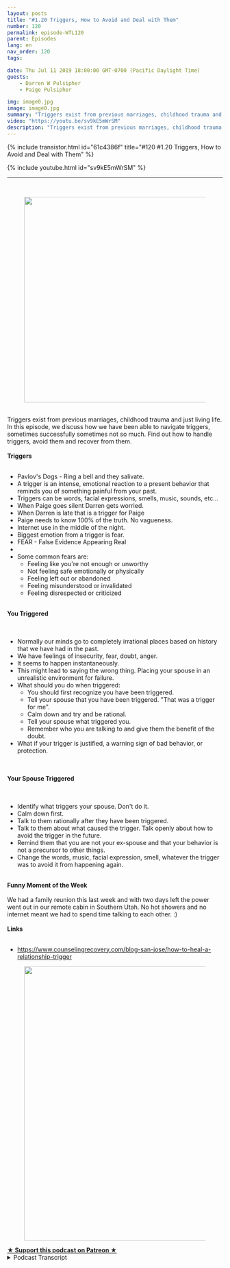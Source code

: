 ```yaml
---
layout: posts
title: "#1.20 Triggers, How to Avoid and Deal with Them"
number: 120
permalink: episode-WTL120
parent: Episodes
lang: en
nav_order: 120
tags:

date: Thu Jul 11 2019 18:00:00 GMT-0700 (Pacific Daylight Time)
guests:
    - Darren W Pulsipher
    - Paige Pulsipher

img: image0.jpg
image: image0.jpg
summary: "Triggers exist from previous marriages, childhood trauma and just living life. In this episode, we discuss how we have been able to navigate triggers, sometimes successfully sometimes not so much. Find out how to handle triggers, avoid them and recover from them."
video: "https://youtu.be/sv9kE5mWrSM"
description: "Triggers exist from previous marriages, childhood trauma and just living life. In this episode, we discuss how we have been able to navigate triggers, sometimes successfully sometimes not so much. Find out how to handle triggers, avoid them and recover from them."
---
```


<div>
{% include transistor.html id="61c4386f" title="#120 #1.20 Triggers, How to Avoid and Deal with Them" %}

{% include youtube.html id="sv9kE5mWrSM" %}
</div>

---

<html><head></head><body><div><br><figure data-trix-attachment="{&quot;contentType&quot;:&quot;image&quot;,&quot;height&quot;:480,&quot;url&quot;:&quot;https://lh3.googleusercontent.com/-B706CvRNRaI/XSaj9T6M1RI/AAAAAAAFBI0/hbrl7nbfILAWe_fBokLkd8dbCxzKHRpqACK8BGAs/s640/2019-07-10.jpg&quot;,&quot;width&quot;:640}" data-trix-content-type="image" class="attachment attachment--preview"><img src="./image0.jpg" width="640" height="480"><figcaption class="attachment__caption"></figcaption></figure></div><div><br></div><div>Triggers exist from previous marriages, childhood trauma and just living life. In this episode, we discuss how we have been able to navigate triggers, sometimes successfully sometimes not so much. Find out how to handle triggers, avoid them and recover from them.</div><div><strong><br>Triggers<br></strong><br></div><ul><li>Pavlov's Dogs - Ring a bell and they salivate.</li><li>A trigger is an intense, emotional reaction to a present behavior that reminds you of something painful from your past.&nbsp;</li><li>Triggers can be words, facial expressions, smells, music, sounds, etc...</li><li>When Paige goes silent Darren gets worried.</li><li>When Darren is late that is a trigger for Paige</li><li>Paige needs to know 100% of the truth. No vagueness.</li><li>Internet use in the middle of the night.</li><li>Biggest emotion from a trigger is fear.</li><li>FEAR - False Evidence Appearing Real</li><li><br></li><li>Some common fears are:<ul><li>Feeling like you're not enough or unworthy</li><li>Not feeling safe emotionally or physically</li><li>Feeling left out or abandoned</li><li>Feeling misunderstood or invalidated</li><li>Feeling disrespected or criticized</li></ul></li></ul><div><strong><br>You Triggered<br></strong><br></div><div><br></div><ul><li>Normally our minds go to completely irrational places based on history that we have had in the past.</li><li>We have feelings of insecurity, fear, doubt, anger.</li><li>It seems to happen instantaneously.</li><li>This might lead to saying the wrong thing. Placing your spouse in an unrealistic environment for failure.</li><li>What should you do when triggered:<ul><li>You should first recognize you have been triggered.&nbsp;</li><li>Tell your spouse that you have been triggered. "That was a trigger for me".</li><li>Calm down and try and be rational.</li><li>Tell your spouse what triggered you.</li><li>Remember who you are talking to and give them the benefit of the doubt.</li></ul></li><li>What if your trigger is justified, a warning sign of bad behavior, or protection.</li></ul><div><br></div><div><strong><br>Your Spouse Triggered<br></strong><br></div><div><br></div><ul><li>Identify what triggers your spouse. Don't do it.</li><li>Calm down first.</li><li>Talk to them rationally after they have been triggered.</li><li>Talk to them about what caused the trigger. Talk openly about how to avoid the trigger in the future.</li><li>Remind them that you are not your ex-spouse and that your behavior is not a precursor to other things.</li><li>Change the words, music, facial expression, smell, whatever the trigger was to avoid it from happening again.</li></ul><div><strong><br>Funny Moment of the Week<br></strong><br></div><div>We had a family reunion this last week and with two days left the power went out in our remote cabin in Southern Utah. No hot showers and no internet meant we had to spend time talking to each other. :)&nbsp;</div><div><strong><br>Links<br></strong><br></div><ul><li><a href="https://www.counselingrecovery.com/blog-san-jose/how-to-heal-a-relationship-trigger">https://www.counselingrecovery.com/blog-san-jose/how-to-heal-a-relationship-trigger</a></li></ul><div><figure data-trix-attachment="{&quot;contentType&quot;:&quot;image&quot;,&quot;height&quot;:640,&quot;url&quot;:&quot;https://lh3.googleusercontent.com/-C3LGcEWXi8U/XSaif0NTQuI/AAAAAAABZww/YMx3QFACuXkUNQ1bUlUey0GrZVm1Cj4PwCK8BGAs/s640/2019-07-10.jpg&quot;,&quot;width&quot;:480}" data-trix-content-type="image" class="attachment attachment--preview"><img src="./image1.jpg" width="480" height="640"><figcaption class="attachment__caption"></figcaption></figure></div>
<strong>
  <a href="https://www.patreon.com/wheresthelemonade" target="_donate" rel="payment" title="★ Support this podcast on Patreon ★">★ Support this podcast on Patreon ★</a>
</strong></body></html>

<details>
<summary> Podcast Transcript </summary>

<p></p>

</details>
